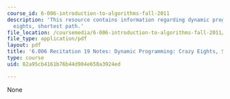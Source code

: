 ```yaml
---
course_id: 6-006-introduction-to-algorithms-fall-2011
description: 'This resource contains information regarding dynamic programming: crazy
  eights, shortest path.'
file_location: /coursemedia/6-006-introduction-to-algorithms-fall-2011/82a95cb4161b76b44d984e658a3924ed_MIT6_006F11_rec19.pdf
file_type: application/pdf
layout: pdf
title: '6.006 Recitation 19 Notes: Dynamic Programming: Crazy Eights, Shortest Path'
type: course
uid: 82a95cb4161b76b44d984e658a3924ed

---
```

None